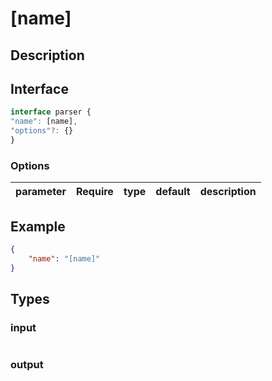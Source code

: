 # [name]

## Description


## Interface

  ```ts
interface parser {
  "name": [name],
  "options"?: {}
}
```

### Options
| parameter | Require    | type      | default    | description                                       |
| --------- | ---------- | --------- | ---------- | ------------------------------------------------- |

## Example

```json
{
    "name": "[name]"
}
```

## Types

### input


```ts

```

### output
```ts

```
